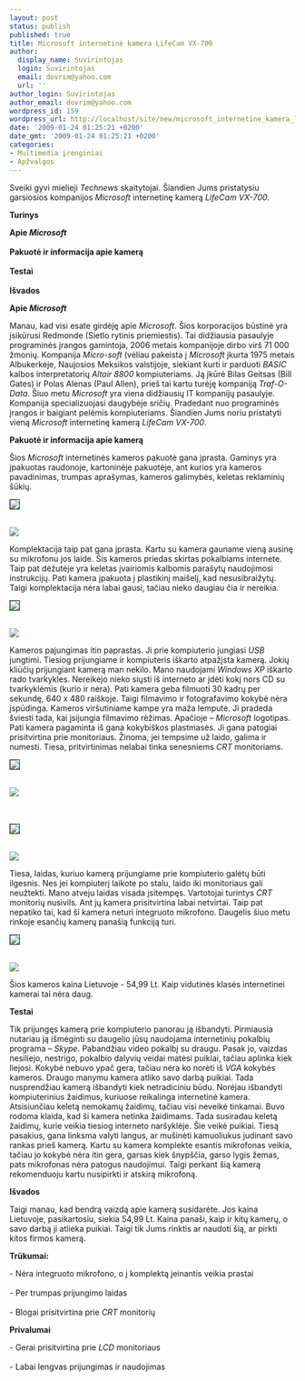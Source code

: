 ```yaml
---
layout: post
status: publish
published: true
title: Microsoft internetinė kamera LifeCam VX-700
author:
  display_name: Suvirintojas
  login: Suvirintojas
  email: dovrim@yahoo.com
  url: ''
author_login: Suvirintojas
author_email: dovrim@yahoo.com
wordpress_id: 159
wordpress_url: http://localhost/site/new/microsoft_internetine_kamera_lifecam_vx-700/
date: '2009-01-24 01:25:21 +0200'
date_gmt: '2009-01-24 01:25:21 +0200'
categories:
- Multimedia įrenginiai
- Apžvalgos
---
```

<p>Sveiki gyvi mielieji <i>Technews</i> skaitytojai. Šiandien Jums pristatysiu garsiosios kompanijos <i>Microsoft</i> internetinę kamerą <i>LifeCam VX-700</i>.</p>
<p><b>Turinys</b></p>
<p><b>Apie <i>Microsoft</i></b><br />
<br /><b>Pakuotė ir informacija apie kamerą</b><br />
<br /><b>Testai</b><br />
<br /><b>Išvados</b></p>
<p><b>Apie <i>Microsoft</i></b></p>
<p>Manau, kad visi esate girdėję apie <i>Microsoft</i>. Šios korporacijos būstinė yra įsikūrusi Redmonde (Sietlo rytinis priemiestis). Tai didžiausia pasaulyje programinės įrangos gamintoja, 2006 metais kompanijoje dirbo virš 71 000 žmonių. Kompanija <i>Micro-soft</i> (vėliau pakeista į <i>Microsoft</i> įkurta 1975 metais Albukerkėje, Naujosios Meksikos valstijoje, siekiant kurti ir parduoti <i>BASIC</i> kalbos interpretatorių <i>Altair 8800</i> kompiuteriams. Ją įkūrė Bilas Geitsas (Bill Gates) ir Polas Alenas (Paul Allen), prieš tai kartu turėję kompaniją <i>Traf-O-Data</i>. Šiuo metu <i>Microsoft</i> yra viena didžiausių IT kompanijų pasaulyje. Kompanija specializuojasi daugybėje sričių. Pradedant nuo programinės įrangos ir baigiant pelėmis kompiuteriams. Šiandien Jums noriu pristatyti vieną <i>Microsoft</i> internetinę kamerą <i>LifeCam VX-700</i>.</p>
<p><b>Pakuotė ir informacija apie kamerą</b></p>
<p>Šios <i>Microsoft</i> internetinės kameros pakuotė gana įprasta. Gaminys yra įpakuotas raudonoje, kartoninėje pakuotėje, ant kurios yra kameros pavadinimas, trumpas aprašymas, kameros galimybės, keletas reklaminių šūkių.</p>
<p><a class="ns" href="http://svarke.technews.lt/webcam/dezvirsusd.jpg">
<div class="imgright"><img src="http://svarke.technews.lt/webcam/dezvirsus.jpg" border="1" /></div>
<p></a><a class="ns" href="http://svarke.technews.lt/webcam/dezgald.jpg"><br /><img src="http://svarke.technews.lt/webcam/dezgal.jpg" /><br /></a></p>
<p>Komplektacija taip pat gana įprasta. Kartu su kamera gauname vieną ausinę su mikrofonu jos laide. Šis kameros priedas skirtas pokalbiams internete. Taip pat dėžutėje yra keletas įvairiomis kalbomis parašytų naudojimosi instrukcijų. Pati kamera įpakuota į plastikinį maišelį, kad nesusibraižytų. Taigi komplektacija nėra labai gausi, tačiau nieko daugiau čia ir nereikia.</p>
<p><a class="ns" href="http://svarke.technews.lt/webcam/komplektasd.jpg">
<div class="imgright"><img src="http://svarke.technews.lt/webcam/komplektas.jpg" border="1" /></div>
<p></a><a class="ns" href="http://svarke.technews.lt/webcam/ausined.jpg"><br /><img src="http://svarke.technews.lt/webcam/ausine.jpg" /><br /></a></p>
<p>Kameros pajungimas itin paprastas. Ji prie kompiuterio jungiasi <i>USB</i> jungtimi. Tiesiog prijungiame ir kompiuteris iškarto atpažįsta kamerą. Jokių kliūčių prijungiant kamerą man nekilo. Mano naudojami <i>Windows XP</i> iškarto rado tvarkykles. Nereikėjo nieko siųsti iš interneto ar įdėti kokį nors CD su tvarkyklėmis (kurio ir nėra). Pati kamera geba filmuoti 30 kadrų per sekundę, 640 x 480 raiškoje. Taigi filmavimo ir fotografavimo kokybė nėra įspūdinga. Kameros viršutiniame kampe yra maža lemputė. Ji pradeda šviesti tada, kai įsijungia filmavimo rėžimas. Apačioje – <i>Microsoft</i> logotipas.  Pati kamera pagaminta iš gana kokybiškos plastmasės. Ji gana patogiai prisitvirtina prie monitoriaus. Žinoma, jei tempsime už laido, galima ir numesti. Tiesa, pritvirtinimas nelabai tinka senesniems <i>CRT</i> monitoriams.</p>
<p><a class="ns" href="http://svarke.technews.lt/webcam/antmonikod.jpg">
<div class="imgright"><img src="http://svarke.technews.lt/webcam/antmoniko.jpg" border="1" /></div>
<p></a><a class="ns" href="http://svarke.technews.lt/webcam/laikiklisd.jpg"><br /><img src="http://svarke.technews.lt/webcam/laikiklis.jpg" /><br /></a><br />
<br /><a class="ns" href="http://svarke.technews.lt/webcam/laikiklis2d.jpg">
<div class="imgright"><img src="http://svarke.technews.lt/webcam/laikiklis2.jpg" border="1" /></div>
<p></a><a class="ns" href="http://svarke.technews.lt/webcam/kamera2d.jpg"><br /><img src="http://svarke.technews.lt/webcam/kamera2.jpg" /><br /></a></p>
<p>Tiesa, laidas, kuriuo kamerą prijungiame prie kompiuterio galėtų būti ilgesnis. Nes jei kompiuterį laikote po stalu, laido iki monitoriaus gali neužtekti. Mano atveju laidas visada įsitempęs. Vartotojai turintys <i>CRT</i> monitorių nusivils. Ant jų kamera prisitvirtina labai netvirtai. Taip pat nepatiko tai, kad ši kamera neturi integruoto mikrofono. Daugelis šiuo metu rinkoje esančių kamerų panašią funkciją turi.</p>
<p><a class="ns" href="http://svarke.technews.lt/webcam/kistukaid.jpg">
<div class="imgright"><img src="http://svarke.technews.lt/webcam/kistukai.jpg" border="1" /></div>
<p></a><a class="ns" href="http://svarke.technews.lt/webcam/reguld.jpg"><br /><img src="http://svarke.technews.lt/webcam/regul.jpg" /><br /></a></p>
<p>Šios kameros kaina Lietuvoje - 54,99 Lt. Kaip vidutinės klasės internetinei kamerai tai nėra daug. </p>
<p><b>Testai</b></p>
<p>Tik prijungęs kamerą prie kompiuterio panorau ją išbandyti. Pirmiausia nutariau ją išmėginti su daugelio jūsų naudojama internetinių pokalbių programa – <i>Skype</i>. Pabandžiau video pokalbį su draugu. Pasak jo, vaizdas nesiliejo, nestrigo, pokalbio dalyvių veidai matėsi puikiai, tačiau aplinka kiek liejosi. Kokybė nebuvo ypač gera, tačiau nėra ko norėti iš <i>VGA</i> kokybės kameros. Draugo manymu kamera atliko savo darbą puikiai. Tada nusprendžiau kamerą išbandyti kiek netradiciniu būdu. Norėjau išbandyti kompiuterinius žaidimus, kuriuose reikalinga internetinė kamera. Atsisiunčiau keletą nemokamų žaidimų, tačiau visi neveikė tinkamai. Buvo rodoma klaida, kad ši kamera netinka žaidimams. Tada susiradau keletą žaidimų, kurie veikia tiesiog interneto naršyklėje. Šie veikė puikiai. Tiesą pasakius, gana linksma valyti langus, ar mušinėti kamuoliukus judinant savo rankas prieš kamerą. Kartu su kamera komplekte esantis mikrofonas veikia, tačiau jo kokybė nėra itin gera, garsas kiek šnypščia, garso lygis žemas, pats mikrofonas nėra patogus naudojimui. Taigi perkant šią kamerą rekomenduoju kartu nusipirkti ir atskirą mikrofoną. </p>
<p><b>Išvados</b></p>
<p>Taigi manau, kad bendrą vaizdą apie kamerą susidarėte. Jos kaina Lietuvoje, pasikartosiu, siekia 54,99 Lt. Kaina panaši, kaip ir kitų kamerų, o savo darbą ji atlieka puikiai. Taigi tik Jums rinktis ar naudoti šią, ar pirkti kitos firmos kamerą.</p>
<p><b>Trūkumai:</b></p>
<p>- Nėra integruoto mikrofono, o į komplektą įeinantis veikia prastai<br />
<br />- Per trumpas prijungimo laidas<br />
<br />- Blogai prisitvirtina prie <i>CRT</i> monitorių</p>
<p><b>Privalumai</b></p>
<p>- Gerai prisitvirtina prie <i>LCD</i> monitoriaus<br />
<br />- Labai lengvas prijungimas ir naudojimas</p>
<p></p>
